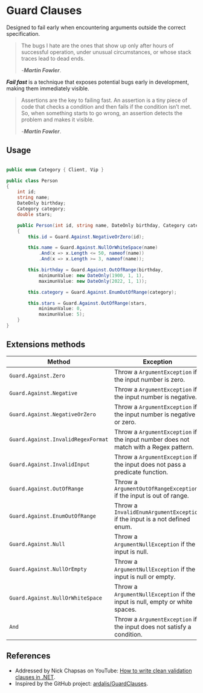 # Guard Clauses

Designed to fail early when encountering arguments outside the correct specification. 

> The bugs I hate are the ones that show up only after hours of successful operation, under unusual circumstances, or whose stack traces lead to dead ends.
> 
> -**_Martin Fowler_**.

**_Fail fast_** is a technique that exposes potential bugs early in development, making them immediately visible.

> Assertions are the key to failing fast. An assertion is a tiny piece of code that checks a condition and then fails if the condition isn’t met. So, when something starts to go wrong, an assertion detects the problem and makes it visible.
> 
> -**_Martin Fowler_**.

## Usage

```C#

public enum Category { Client, Vip }

public class Person
{
    int id;
    string name;
    DateOnly birthday;
    Category category;
    double stars;

    public Person(int id, string name, DateOnly birthday, Category category, double stars)
    {
        this.id = Guard.Against.NegativeOrZero(id);

        this.name = Guard.Against.NullOrWhiteSpace(name)
            .And(x => x.Length <= 50, nameof(name))
            .And(x => x.Length >= 3, nameof(name));

        this.birthday = Guard.Against.OutOfRange(birthday,
            minimunValue: new DateOnly(1900, 1, 1),
            maximunValue: new DateOnly(2022, 1, 1));

        this.category = Guard.Against.EnumOutOfRange(category);

        this.stars = Guard.Against.OutOfRange(stars,
            minimunValue: 0,
            maximunValue: 5);
    }
}

```

## Extensions methods

| Method | Exception |
| -------|-----------|
| `Guard.Against.Zero`                | Throw a `ArgumentException` if the input number is zero.|
| `Guard.Against.Negative`            | Throw a `ArgumentException` if the input number is negative.|
| `Guard.Against.NegativeOrZero`      | Throw a `ArgumentException` if the input number is negative or zero.|
| `Guard.Against.InvalidRegexFormat`  | Throw a `ArgumentException` if the input number does not match with a Regex pattern.|
| `Guard.Against.InvalidInput`        | Throw a `ArgumentException` if the input does not pass a predicate function.|
| `Guard.Against.OutOfRange`          | Throw a `ArgumentOutOfRangeException` if the input is out of range.|
| `Guard.Against.EnumOutOfRange`      | Throw a `InvalidEnumArgumentException` if the input is a not defined enum.|
| `Guard.Against.Null`                | Throw a `ArgumentNullException` if the input is null.|
| `Guard.Against.NullOrEmpty`         | Throw a `ArgumentNullException` if the input is null or empty.|
| `Guard.Against.NullOrWhiteSpace`    | Throw a `ArgumentNullException` if the input is null, empty or white spaces.|
| `And`                               | Throw a `ArgumentException` if the input does not satisfy a condition.|

## References

- Addressed by Nick Chapsas on YouTube: [How to write clean validation clauses in .NET](https://youtu.be/Tvx6DNarqDM).
- Inspired by the GitHub project: [ardalis/GuardClauses](https://github.com/ardalis/GuardClauses).
